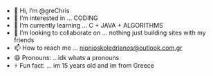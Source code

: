 - 👋 Hi, I’m @greChris
- 👀 I’m interested in ... CODING
- 🌱 I’m currently learning ... C + JAVA + ALGORITHMS
- 💞️ I’m looking to collaborate on ... nothing just building sites with my friends
- 📫 How to reach me ... nionioskoledrianos@outlook.com.gr
- 😄 Pronouns: ...idk whats a pronouns
- ⚡ Fun fact: ... im 15 years old and im from Greece

<!---
greChris/greChris is a ✨ special ✨ repository because its `README.md` (this file) appears on your GitHub profile.
You can click the Preview link to take a look at your changes.
--->
